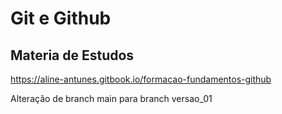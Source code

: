 # Git e Github 
## Materia de Estudos 
https://aline-antunes.gitbook.io/formacao-fundamentos-github

Alteração de branch main para branch versao_01


